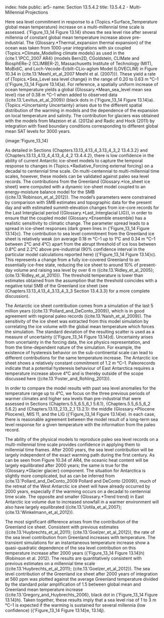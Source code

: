 index: hide
public: ar5-
name: Section 13.5.4.2
title: 13.5.4.2 - Multi-Millennial Projections

Here sea level commitment in response to a {Topics.*Surface_Temperature global mean temperature} increase on a multi-millennial time scale is assessed. {'Figure_13_14 Figure 13.14} shows the sea level rise after several millennia of constant global mean temperature increase above pre-industrial. The {Glossary.*Thermal_expansion thermal expansion} of the ocean was taken from 1000-year integrations with six coupled {Topics.*Climate_Modelling climate models} as used in the {cite.1.'IPCC_2007 AR4} (models Bern2D, CGoldstein, CLIMate and BiosphERe-2 (CLIMBER-2), Massachusetts Institute of Technology (MIT), MoBidiC, and Loch-Vecode-Ecbilt-CLio-agIsm Model (LOVECLIM) in Figure 10.34 in {cite.13.'Meehl_et_al_2007 Meehl et al. (2007)}). These yield a rate of {Topics.*Sea_Level sea level change} in the range of 0.20 to 0.63 m °C–1 ({'Figure_13_14 Figure 13.14}a). For reference, a spatially uniform increase of ocean temperature yields a global {Glossary.*Mean_sea_level mean sea level} rise of 0.38 m °C–1 when added to observed data ({cite.13.'Levitus_et_al_2009}) (black dots in {'Figure_13_14 Figure 13.14}a). {Topics.*Uncertainty Uncertainty} arises due to the different spatial distribution of the warming in models and the dependence of the expansion on local temperature and salinity. The contribution for glaciers was obtained with the models from Mazeion et al. (2012a) and Radic and Hock (2011) by integration with fixed boundary conditions corresponding to different global mean SAT levels for 3000 years.

{image:'Figure_13_14}

As detailed in Sections {Chapters.13.13_4.13_4_3.13_4_3_2 13.4.3.2} and {Chapters.13.13_4.13_4_4.13_4_4_2 13.4.4.2}, there is low confidence in the ability of current Antarctic ice-sheet models to capture the temporal response to changes in {Topics.*Radiative_Forcing external forcing} on a decadal to centennial time scale. On multi-centennial to multi-millennial time scales, however, these models can be validated against paleo sea level records. The contributions from the Greenland {Glossary.*Ice_sheet ice sheet} were computed with a dynamic ice-sheet model coupled to an energy-moisture balance model for the SMB ({cite.13.'Robinson_et_al_2012}). The model’s parameters were constrained by comparison with SMB estimates and topographic data for the present day and with estimated summit-elevation changes from ice-core records for the Last Interglacial period ({Glossary.*Last_Interglacial LIG}), in order to ensure that the coupled model {Glossary.*Ensemble ensemble} has a realistic sensitivity to climatic change. The parameter spread leads to a spread in ice-sheet responses (dark green lines in {'Figure_13_14 Figure 13.14}c). The contribution to sea level commitment from the Greenland ice sheet is relatively weak (on average 0.18 m °C–1 up to 1°C and 0.34 m °C–1 between 2°C and 4°C) apart from the abrupt threshold of ice loss between 0.8°C and 2.2°C above pre-industrial (90% confidence interval in the particular model calculations reported here) ({'Figure_13_14 Figure 13.14}c). This represents a change from a fully ice-covered Greenland to an essentially ice-free state, reducing the ice sheet to around 10% of present-day volume and raising sea level by over 6 m ({cite.13.'Ridley_et_al_2005}; {cite.13.'Ridley_et_al_2010}). The threshold temperature is lower than estimates obtained from the assumption that the threshold coincides with a negative total SMB of the Greenland ice sheet (see {Chapters.13.13_4.13_4_3.13_4_3_3 Section 13.4.3.3} for a more complete discussion).

The Antarctic ice sheet contribution comes from a simulation of the last 5 million years ({cite.13.'Pollard_and_DeConto_2009}), which is in good agreement with regional paleo records ({cite.13.'Naish_et_al_2009}). The sensitivity of the ice sheet was extracted from this model simulation by correlating the ice volume with the global mean temperature which forces the simulation. The standard deviation of the resulting scatter is used as a measure of uncertainty ({'Figure_13_14 Figure 13.14}d). Uncertainty arises from uncertainty in the forcing data, the ice physics representation, and from the time-dependent nature of the simulation. For example, the existence of hysteresis behavior on the sub-continental scale can lead to different contributions for the same temperature increase. The Antarctic ice sheet shows a relatively constant commitment of 1.2 m °C–1. Paleorecords indicate that a potential hysteresis behaviour of East Antarctica requires a temperature increase above 4°C and is thereby outside of the scope discussed here ({cite.13.'Foster_and_Rohling_2013}).

In order to compare the model results with past sea level anomalies for the temperature range up to 4°C, we focus on the three previous periods of warmer climates and higher sea levels than pre-industrial that were assessed in Sections {Chapters.5.5_6.5_6_1 5.6.1}, {Chapters.5.5_6.5_6_2 5.6.2} and {Chapters.13.13_2.13_2_1 13.2.1}: the middle {Glossary.*Pliocene Pliocene}, MIS 11, and the LIG ({'Figure_13_14 Figure 13.14}e). In each case, there is reasonable agreement between the model result of a long-term sea level response for a given temperature with the information from the paleo record.

The ability of the physical models to reproduce paleo sea level records on a multi-millennial time scale provides confidence in applying them to millennial time frames. After 2000 years, the sea level contribution will be largely independent of the exact warming path during the first century. As can be seen from Figure 10.34 of AR4, the oceanic heat content will be largely equilibrated after 2000 years; the same is true for the {Glossary.*Glacier glacier} component. The situation for Antarctica is slightly more complicated, but as can be inferred from {cite.13.'Pollard_and_DeConto_2009 Pollard and DeConto (2009)}, much of the retreat of the West Antarctic ice sheet will have already occurred by 2000 years, especially if the warming occurs on a decadal to centennial time scale. The opposite and smaller {Glossary.*Trend trend} in East Antarctic ice volume due to increased snowfall in a warmer environment will also have largely equilibrated ({cite.13.'Uotila_et_al_2007}; {cite.13.'Winkelmann_et_al_2012}).

The most significant difference arises from the contribution of the Greenland ice sheet. Consistent with previous estimates ({cite.13.'Huybrechts_et_al_2011}; {cite.13.'Goelzer_et_al_2012}), the rate of the sea level contribution from Greenland increases with temperature. The transient simulations for an instantaneous temperature increase show a quasi-quadratic dependence of the sea level contribution on this temperature increase after 2000 years ({'Figure_13_14 Figure 13.14}h) (Robinson et al. 2012). The results are quantitatively consistent with previous estimates on a millennial time scale ({cite.13.'Huybrechts_et_al_2011}; {cite.13.'Goelzer_et_al_2012}). The sea level contribution of the Greenland ice sheet after 2000 years of integration at 560 ppm was plotted against the average Greenland temperature divided by the standard polar amplification of 1.5 between global mean and Greenland mean temperature increase ({cite.13.'Gregory_and_Huybrechts_2006}, black dot in {'Figure_13_14 Figure 13.14}h). Taken together, these results imply that a sea level rise of 1 to 3 m °C–1 is expected if the warming is sustained for several millennia (low confidence) ({'Figure_13_14 Figure 13.14}e, 13.14j).

